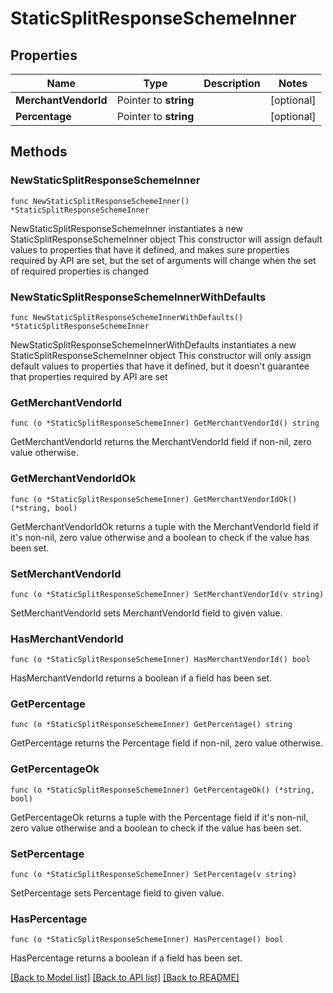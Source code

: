 # StaticSplitResponseSchemeInner

## Properties

Name | Type | Description | Notes
------------ | ------------- | ------------- | -------------
**MerchantVendorId** | Pointer to **string** |  | [optional] 
**Percentage** | Pointer to **string** |  | [optional] 

## Methods

### NewStaticSplitResponseSchemeInner

`func NewStaticSplitResponseSchemeInner() *StaticSplitResponseSchemeInner`

NewStaticSplitResponseSchemeInner instantiates a new StaticSplitResponseSchemeInner object
This constructor will assign default values to properties that have it defined,
and makes sure properties required by API are set, but the set of arguments
will change when the set of required properties is changed

### NewStaticSplitResponseSchemeInnerWithDefaults

`func NewStaticSplitResponseSchemeInnerWithDefaults() *StaticSplitResponseSchemeInner`

NewStaticSplitResponseSchemeInnerWithDefaults instantiates a new StaticSplitResponseSchemeInner object
This constructor will only assign default values to properties that have it defined,
but it doesn't guarantee that properties required by API are set

### GetMerchantVendorId

`func (o *StaticSplitResponseSchemeInner) GetMerchantVendorId() string`

GetMerchantVendorId returns the MerchantVendorId field if non-nil, zero value otherwise.

### GetMerchantVendorIdOk

`func (o *StaticSplitResponseSchemeInner) GetMerchantVendorIdOk() (*string, bool)`

GetMerchantVendorIdOk returns a tuple with the MerchantVendorId field if it's non-nil, zero value otherwise
and a boolean to check if the value has been set.

### SetMerchantVendorId

`func (o *StaticSplitResponseSchemeInner) SetMerchantVendorId(v string)`

SetMerchantVendorId sets MerchantVendorId field to given value.

### HasMerchantVendorId

`func (o *StaticSplitResponseSchemeInner) HasMerchantVendorId() bool`

HasMerchantVendorId returns a boolean if a field has been set.

### GetPercentage

`func (o *StaticSplitResponseSchemeInner) GetPercentage() string`

GetPercentage returns the Percentage field if non-nil, zero value otherwise.

### GetPercentageOk

`func (o *StaticSplitResponseSchemeInner) GetPercentageOk() (*string, bool)`

GetPercentageOk returns a tuple with the Percentage field if it's non-nil, zero value otherwise
and a boolean to check if the value has been set.

### SetPercentage

`func (o *StaticSplitResponseSchemeInner) SetPercentage(v string)`

SetPercentage sets Percentage field to given value.

### HasPercentage

`func (o *StaticSplitResponseSchemeInner) HasPercentage() bool`

HasPercentage returns a boolean if a field has been set.


[[Back to Model list]](../README.md#documentation-for-models) [[Back to API list]](../README.md#documentation-for-api-endpoints) [[Back to README]](../README.md)


